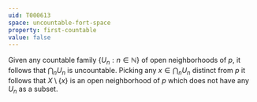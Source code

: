 ```yaml
---
uid: T000613
space: uncountable-fort-space
property: first-countable
value: false
---
```

Given any countable family $\{ U_n : n \in \mathbb{N} \}$ of open neighborhoods of $p$, it follows that $\bigcap_n U_n$ is uncountable. Picking any $x \in \bigcap_n U_n$ distinct from $p$ it follows that $X \setminus \{ x \}$ is an open neighborhood of $p$ which does not have any $U_n$ as a subset.

